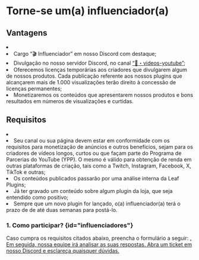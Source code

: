 # Torne-se um(a) influenciador(a)

## Vantagens

<list type="none">
    <li>
        <list type="bullet">
            <li>
                Cargo “🎬 Influenciador” em nosso Discord com destaque;
            </li>
            <li>
                Divulgação no nosso servidor Discord, no canal <a href="https://discordapp.com/channels/901627752392843296/1271637615409364992">“🎥・videos-youtube”</a>; 
            </li>
            <li>
                Oferecemos licenças temporárias aos criadores que divulgarem algum de nossos produtos. Cada publicação referente aos nossos plugins que alcançarem mais de 1.000 visualizações terão direito à concessão de licenças permanentes;
            </li>
            <li>
                Monetizaremos os conteúdos que apresentarem nossos produtos e bons resultados em números de visualizações e curtidas.
            </li>
        </list>
    </li>
</list>

## Requisitos

<list type="none">
    <li>
        <list type="bullet">
        <li>
            Seu canal ou sua página devem estar em conformidade com os requisitos para monetização de anúncios e outros benefícios, sejam para os criadores de vídeos longos, curtos ou que façam parte do Programa de Parcerias do YouTube (YPP). O mesmo é válido para obtenção de renda em outras plataformas de criação, tais como a Twitch, Instagram, Facebook, X, TikTok e outras;
        </li>
        <li>
            Os conteúdos publicados passarão por uma análise interna da Leaf Plugins;
        </li>
        <li>
            Já ter gravado um conteúdo sobre algum plugin da loja, que seja entendido como positivo;
        </li>
        <li>
            Sempre que um novo plugin for lançado, o(a) influenciador(a) terá o prazo de de até duas semanas para postá-lo.
        </li>
        </list>
    </li>
</list>

### 1. Como participar? {id="influenciadores"}

<p>
    Caso cumpra os requisitos citados abaixo, preencha o formulário a seguir: <a href="https://forms.gle/QYaS2dsp6MRRhgKGA"/>. Em seguida, nossa equipe irá analisar as suas respostas. Abra um ticket em nosso Discord e esclareça quaisquer dúvidas.
</p>
